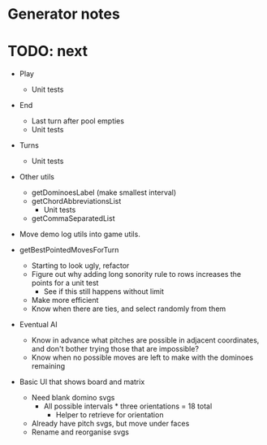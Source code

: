 # Generator notes

# TODO: next
* Play
    * Unit tests

* End
    * Last turn after pool empties
    * Unit tests

* Turns
    * Unit tests

* Other utils
    * getDominoesLabel (make smallest interval)
    * getChordAbbreviationsList
        * Unit tests
    * getCommaSeparatedList

* Move demo log utils into game utils.

* getBestPointedMovesForTurn
    * Starting to look ugly, refactor
    * Figure out why adding long sonority rule to rows increases the points for a unit test
        * See if this still happens without limit
    * Make more efficient
    * Know when there are ties, and select randomly from them
* Eventual AI
    * Know in advance what pitches are possible in adjacent coordinates, and don't bother trying those that are impossible?
    * Know when no possible moves are left to make with the dominoes remaining

* Basic UI that shows board and matrix
    * Need blank domino svgs
        * All possible intervals * three orientations = 18 total
            * Helper to retrieve for orientation
    * Already have pitch svgs, but move under faces
    * Rename and reorganise svgs